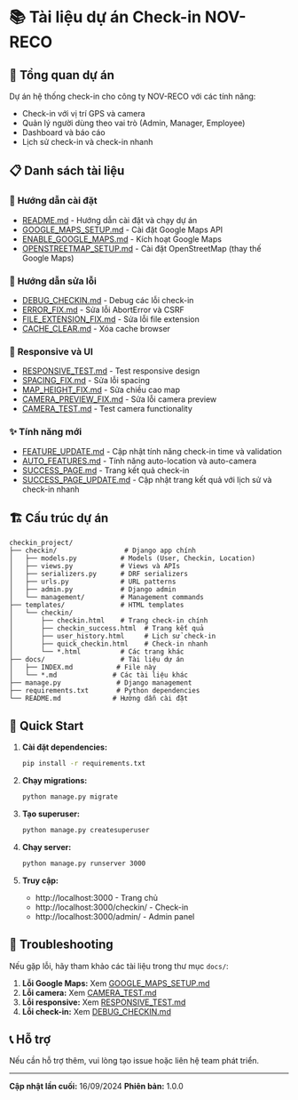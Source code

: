 # 📚 Tài liệu dự án Check-in NOV-RECO

## 🎯 **Tổng quan dự án**
Dự án hệ thống check-in cho công ty NOV-RECO với các tính năng:
- Check-in với vị trí GPS và camera
- Quản lý người dùng theo vai trò (Admin, Manager, Employee)
- Dashboard và báo cáo
- Lịch sử check-in và check-in nhanh

## 📋 **Danh sách tài liệu**

### 🚀 **Hướng dẫn cài đặt**
- [README.md](./README.md) - Hướng dẫn cài đặt và chạy dự án
- [GOOGLE_MAPS_SETUP.md](./GOOGLE_MAPS_SETUP.md) - Cài đặt Google Maps API
- [ENABLE_GOOGLE_MAPS.md](./ENABLE_GOOGLE_MAPS.md) - Kích hoạt Google Maps
- [OPENSTREETMAP_SETUP.md](./OPENSTREETMAP_SETUP.md) - Cài đặt OpenStreetMap (thay thế Google Maps)

### 🔧 **Hướng dẫn sửa lỗi**
- [DEBUG_CHECKIN.md](./DEBUG_CHECKIN.md) - Debug các lỗi check-in
- [ERROR_FIX.md](./ERROR_FIX.md) - Sửa lỗi AbortError và CSRF
- [FILE_EXTENSION_FIX.md](./FILE_EXTENSION_FIX.md) - Sửa lỗi file extension
- [CACHE_CLEAR.md](./CACHE_CLEAR.md) - Xóa cache browser

### 📱 **Responsive và UI**
- [RESPONSIVE_TEST.md](./RESPONSIVE_TEST.md) - Test responsive design
- [SPACING_FIX.md](./SPACING_FIX.md) - Sửa lỗi spacing
- [MAP_HEIGHT_FIX.md](./MAP_HEIGHT_FIX.md) - Sửa chiều cao map
- [CAMERA_PREVIEW_FIX.md](./CAMERA_PREVIEW_FIX.md) - Sửa lỗi camera preview
- [CAMERA_TEST.md](./CAMERA_TEST.md) - Test camera functionality

### ✨ **Tính năng mới**
- [FEATURE_UPDATE.md](./FEATURE_UPDATE.md) - Cập nhật tính năng check-in time và validation
- [AUTO_FEATURES.md](./AUTO_FEATURES.md) - Tính năng auto-location và auto-camera
- [SUCCESS_PAGE.md](./SUCCESS_PAGE.md) - Trang kết quả check-in
- [SUCCESS_PAGE_UPDATE.md](./SUCCESS_PAGE_UPDATE.md) - Cập nhật trang kết quả với lịch sử và check-in nhanh

## 🏗️ **Cấu trúc dự án**

```
checkin_project/
├── checkin/                 # Django app chính
│   ├── models.py           # Models (User, Checkin, Location)
│   ├── views.py            # Views và APIs
│   ├── serializers.py      # DRF serializers
│   ├── urls.py             # URL patterns
│   ├── admin.py            # Django admin
│   └── management/         # Management commands
├── templates/              # HTML templates
│   └── checkin/
│       ├── checkin.html    # Trang check-in chính
│       ├── checkin_success.html  # Trang kết quả
│       ├── user_history.html     # Lịch sử check-in
│       ├── quick_checkin.html    # Check-in nhanh
│       └── *.html          # Các trang khác
├── docs/                   # Tài liệu dự án
│   ├── INDEX.md           # File này
│   └── *.md              # Các tài liệu khác
├── manage.py              # Django management
├── requirements.txt       # Python dependencies
└── README.md             # Hướng dẫn cài đặt
```

## 🚀 **Quick Start**

1. **Cài đặt dependencies:**
   ```bash
   pip install -r requirements.txt
   ```

2. **Chạy migrations:**
   ```bash
   python manage.py migrate
   ```

3. **Tạo superuser:**
   ```bash
   python manage.py createsuperuser
   ```

4. **Chạy server:**
   ```bash
   python manage.py runserver 3000
   ```

5. **Truy cập:**
   - http://localhost:3000 - Trang chủ
   - http://localhost:3000/checkin/ - Check-in
   - http://localhost:3000/admin/ - Admin panel

## 🔧 **Troubleshooting**

Nếu gặp lỗi, hãy tham khảo các tài liệu trong thư mục `docs/`:

1. **Lỗi Google Maps:** Xem [GOOGLE_MAPS_SETUP.md](./GOOGLE_MAPS_SETUP.md)
2. **Lỗi camera:** Xem [CAMERA_TEST.md](./CAMERA_TEST.md)
3. **Lỗi responsive:** Xem [RESPONSIVE_TEST.md](./RESPONSIVE_TEST.md)
4. **Lỗi check-in:** Xem [DEBUG_CHECKIN.md](./DEBUG_CHECKIN.md)

## 📞 **Hỗ trợ**

Nếu cần hỗ trợ thêm, vui lòng tạo issue hoặc liên hệ team phát triển.

---

**Cập nhật lần cuối:** 16/09/2024
**Phiên bản:** 1.0.0
